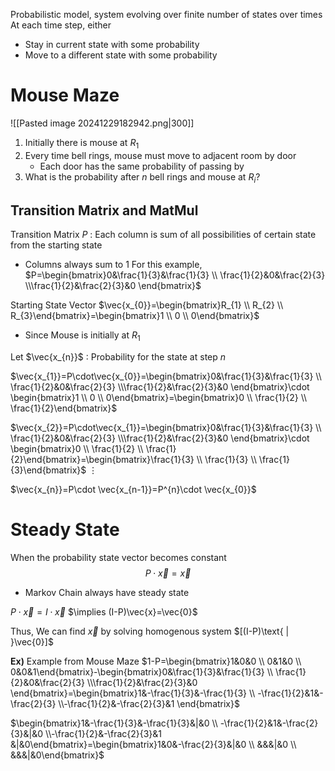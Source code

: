 Probabilistic model, system evolving over finite number of states over times
At each time step, either
- Stay in current state with some probability
- Move to a different state with some probability

# Mouse Maze
![[Pasted image 20241229182942.png|300]]
1. Initially there is mouse at $R_{1}$
2. Every time bell rings, mouse must move to adjacent room by door
	- Each door has the same probability of passing by
3. What is the probability after $n$ bell rings and mouse at $R_{i}$?

## Transition Matrix and MatMul
Transition Matrix $P$ : Each column is sum of all possibilities of certain state from the starting state
- Columns always sum to 1
For this example, $P=\begin{bmatrix}0&\frac{1}{3}&\frac{1}{3} \\ \frac{1}{2}&0&\frac{2}{3} \\\frac{1}{2}&\frac{2}{3}&0 \end{bmatrix}$


Starting State Vector $\vec{x_{0}}=\begin{bmatrix}R_{1} \\ R_{2} \\ R_{3}\end{bmatrix}=\begin{bmatrix}1 \\ 0 \\ 0\end{bmatrix}$
- Since Mouse is initially at $R_{1}$

Let $\vec{x_{n}}$ : Probability for the state at step $n$

$\vec{x_{1}}=P\cdot\vec{x_{0}}=\begin{bmatrix}0&\frac{1}{3}&\frac{1}{3} \\ \frac{1}{2}&0&\frac{2}{3} \\\frac{1}{2}&\frac{2}{3}&0 \end{bmatrix}\cdot \begin{bmatrix}1 \\ 0 \\ 0\end{bmatrix}=\begin{bmatrix}0 \\ \frac{1}{2} \\ \frac{1}{2}\end{bmatrix}$

$\vec{x_{2}}=P\cdot\vec{x_{1}}=\begin{bmatrix}0&\frac{1}{3}&\frac{1}{3} \\ \frac{1}{2}&0&\frac{2}{3} \\\frac{1}{2}&\frac{2}{3}&0 \end{bmatrix}\cdot \begin{bmatrix}0 \\ \frac{1}{2} \\ \frac{1}{2}\end{bmatrix}=\begin{bmatrix}\frac{1}{3} \\ \frac{1}{3} \\ \frac{1}{3}\end{bmatrix}$
  $\vdots$

$\vec{x_{n}}=P\cdot \vec{x_{n-1}}=P^{n}\cdot \vec{x_{0}}$

# Steady State
When the probability state vector becomes constant
$$P\cdot  \vec{x}=\vec{x}$$
- Markov Chain always have steady state

$P\cdot \vec{x}=I\cdot\vec{x}$
$\implies (I-P)\vec{x}=\vec{0}$

Thus, We can find $\vec{x}$ by solving homogenous system $[(I-P)\text{ | }\vec{0}]$

**Ex)** Example from Mouse Maze
$1-P=\begin{bmatrix}1&0&0 \\ 0&1&0 \\ 0&0&1\end{bmatrix}-\begin{bmatrix}0&\frac{1}{3}&\frac{1}{3} \\ \frac{1}{2}&0&\frac{2}{3} \\\frac{1}{2}&\frac{2}{3}&0 \end{bmatrix}=\begin{bmatrix}1&-\frac{1}{3}&-\frac{1}{3} \\ -\frac{1}{2}&1&-\frac{2}{3} \\-\frac{1}{2}&-\frac{2}{3}&1 \end{bmatrix}$

$\begin{bmatrix}1&-\frac{1}{3}&-\frac{1}{3}&|&0 \\ -\frac{1}{2}&1&-\frac{2}{3}&|&0 \\-\frac{1}{2}&-\frac{2}{3}&1 &|&0\end{bmatrix}=\begin{bmatrix}1&0&-\frac{2}{3}&|&0 \\ &&&|&0 \\ &&&|&0\end{bmatrix}$
